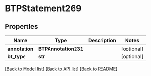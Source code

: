 # BTPStatement269

## Properties
Name | Type | Description | Notes
------------ | ------------- | ------------- | -------------
**annotation** | [**BTPAnnotation231**](BTPAnnotation231.md) |  | [optional] 
**bt_type** | **str** |  | [optional] 

[[Back to Model list]](../README.md#documentation-for-models) [[Back to API list]](../README.md#documentation-for-api-endpoints) [[Back to README]](../README.md)


